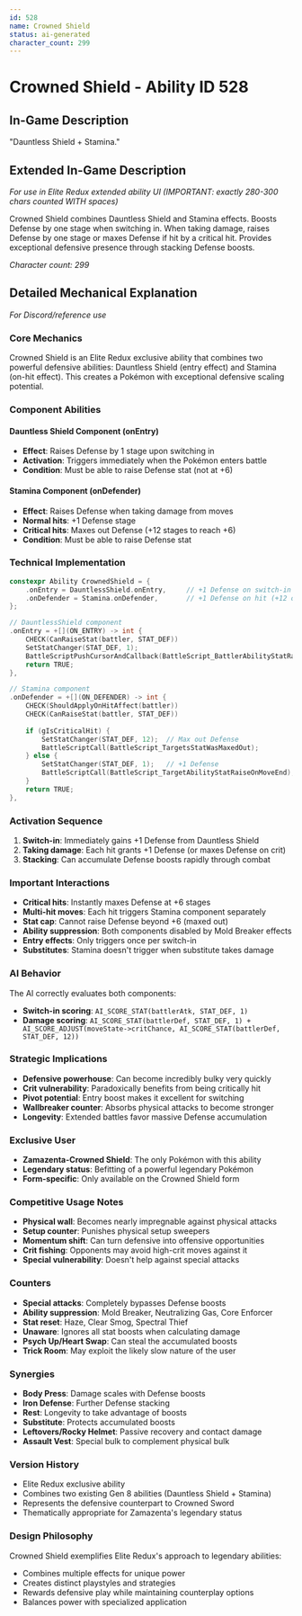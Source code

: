 ```yaml
---
id: 528
name: Crowned Shield
status: ai-generated
character_count: 299
---
```


# Crowned Shield - Ability ID 528

## In-Game Description
"Dauntless Shield + Stamina."

## Extended In-Game Description
*For use in Elite Redux extended ability UI (IMPORTANT: exactly 280-300 chars counted WITH spaces)*

Crowned Shield combines Dauntless Shield and Stamina effects. Boosts Defense by one stage when switching in. When taking damage, raises Defense by one stage or maxes Defense if hit by a critical hit. Provides exceptional defensive presence through stacking Defense boosts.

*Character count: 299*

## Detailed Mechanical Explanation
*For Discord/reference use*

### Core Mechanics
Crowned Shield is an Elite Redux exclusive ability that combines two powerful defensive abilities: Dauntless Shield (entry effect) and Stamina (on-hit effect). This creates a Pokémon with exceptional defensive scaling potential.

### Component Abilities

#### Dauntless Shield Component (onEntry)
- **Effect**: Raises Defense by 1 stage upon switching in
- **Activation**: Triggers immediately when the Pokémon enters battle
- **Condition**: Must be able to raise Defense stat (not at +6)

#### Stamina Component (onDefender)
- **Effect**: Raises Defense when taking damage from moves
- **Normal hits**: +1 Defense stage
- **Critical hits**: Maxes out Defense (+12 stages to reach +6)
- **Condition**: Must be able to raise Defense stat

### Technical Implementation
```c
constexpr Ability CrownedShield = {
    .onEntry = DauntlessShield.onEntry,     // +1 Defense on switch-in
    .onDefender = Stamina.onDefender,       // +1 Defense on hit (+12 on crit)
};

// DauntlessShield component
.onEntry = +[](ON_ENTRY) -> int {
    CHECK(CanRaiseStat(battler, STAT_DEF))
    SetStatChanger(STAT_DEF, 1);
    BattleScriptPushCursorAndCallback(BattleScript_BattlerAbilityStatRaiseOnSwitchIn);
    return TRUE;
},

// Stamina component  
.onDefender = +[](ON_DEFENDER) -> int {
    CHECK(ShouldApplyOnHitAffect(battler))
    CHECK(CanRaiseStat(battler, STAT_DEF))
    
    if (gIsCriticalHit) {
        SetStatChanger(STAT_DEF, 12);  // Max out Defense
        BattleScriptCall(BattleScript_TargetsStatWasMaxedOut);
    } else {
        SetStatChanger(STAT_DEF, 1);   // +1 Defense
        BattleScriptCall(BattleScript_TargetAbilityStatRaiseOnMoveEnd);
    }
    return TRUE;
},
```

### Activation Sequence
1. **Switch-in**: Immediately gains +1 Defense from Dauntless Shield
2. **Taking damage**: Each hit grants +1 Defense (or maxes Defense on crit)
3. **Stacking**: Can accumulate Defense boosts rapidly through combat

### Important Interactions
- **Critical hits**: Instantly maxes Defense at +6 stages
- **Multi-hit moves**: Each hit triggers Stamina component separately
- **Stat cap**: Cannot raise Defense beyond +6 (maxed out)
- **Ability suppression**: Both components disabled by Mold Breaker effects
- **Entry effects**: Only triggers once per switch-in
- **Substitutes**: Stamina doesn't trigger when substitute takes damage

### AI Behavior
The AI correctly evaluates both components:
- **Switch-in scoring**: `AI_SCORE_STAT(battlerAtk, STAT_DEF, 1)`
- **Damage scoring**: `AI_SCORE_STAT(battlerDef, STAT_DEF, 1) + AI_SCORE_ADJUST(moveState->critChance, AI_SCORE_STAT(battlerDef, STAT_DEF, 12))`

### Strategic Implications
- **Defensive powerhouse**: Can become incredibly bulky very quickly
- **Crit vulnerability**: Paradoxically benefits from being critically hit
- **Pivot potential**: Entry boost makes it excellent for switching
- **Wallbreaker counter**: Absorbs physical attacks to become stronger
- **Longevity**: Extended battles favor massive Defense accumulation

### Exclusive User
- **Zamazenta-Crowned Shield**: The only Pokémon with this ability
- **Legendary status**: Befitting of a powerful legendary Pokémon
- **Form-specific**: Only available on the Crowned Shield form

### Competitive Usage Notes
- **Physical wall**: Becomes nearly impregnable against physical attacks
- **Setup counter**: Punishes physical setup sweepers
- **Momentum shift**: Can turn defensive into offensive opportunities
- **Crit fishing**: Opponents may avoid high-crit moves against it
- **Special vulnerability**: Doesn't help against special attacks

### Counters
- **Special attacks**: Completely bypasses Defense boosts
- **Ability suppression**: Mold Breaker, Neutralizing Gas, Core Enforcer
- **Stat reset**: Haze, Clear Smog, Spectral Thief
- **Unaware**: Ignores all stat boosts when calculating damage
- **Psych Up/Heart Swap**: Can steal the accumulated boosts
- **Trick Room**: May exploit the likely slow nature of the user

### Synergies
- **Body Press**: Damage scales with Defense boosts
- **Iron Defense**: Further Defense stacking
- **Rest**: Longevity to take advantage of boosts
- **Substitute**: Protects accumulated boosts
- **Leftovers/Rocky Helmet**: Passive recovery and contact damage
- **Assault Vest**: Special bulk to complement physical bulk

### Version History
- Elite Redux exclusive ability
- Combines two existing Gen 8 abilities (Dauntless Shield + Stamina)
- Represents the defensive counterpart to Crowned Sword
- Thematically appropriate for Zamazenta's legendary status

### Design Philosophy
Crowned Shield exemplifies Elite Redux's approach to legendary abilities:
- Combines multiple effects for unique power
- Creates distinct playstyles and strategies
- Rewards defensive play while maintaining counterplay options
- Balances power with specialized application
